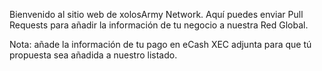 Bienvenido al sitio web de xolosArmy Network. Aquí puedes enviar Pull Requests para añadir la información de tu negocio a nuestra Red Global.

Nota: añade la información de tu pago en eCash XEC adjunta para que tú propuesta sea añadida a nuestro listado.